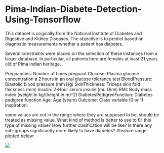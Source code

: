 # Pima-Indian-Diabete-Detection-Using-Tensorflow

This dataset is originally from the National Institute of Diabetes and Digestive and Kidney Diseases. The objective is to predict based on diagnostic measurements whether a patient has diabetes.

Several constraints were placed on the selection of these instances from a larger database. In particular, all patients here are females at least 21 years old of Pima Indian heritage.

Pregnancies: Number of times pregnant
Glucose: Plasma glucose concentration a 2 hours in an oral glucose tolerance test
BloodPressure: Diastolic blood pressure (mm Hg)
SkinThickness: Triceps skin fold thickness (mm)
Insulin: 2-Hour serum insulin (mu U/ml)
BMI: Body mass index (weight in kg/(height in m)^2)
DiabetesPedigreeFunction: Diabetes pedigree function
Age: Age (years)
Outcome: Class variable (0 or 1)
Inspiration:

some values are not in the range where they are supposed to be, should be treated as missing value.
What kind of method is better to use to fill this type of missing value? How further clasification will be like?
Is there any sub-groups significantly more likely to have diabetes?
#feature range plotted below:

![](image/pima.png)
